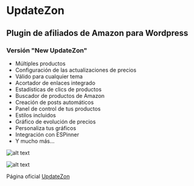 # UpdateZon
## **Plugin de afiliados de Amazon para Wordpress**
### Versión "New UpdateZon"

- Múltiples productos
- Configuración de las actualizaciones de precios
- Válido para cualquier tema
- Acortador de enlaces integrado
- Estadísticas de clics de productos
- Buscador de productos de Amazon
- Creación de posts automáticos
- Panel de control de tus productos
- Estilos incluidos
- Gráfico de evolución de precios
- Personaliza tus gráficos
- Integración con ESPinner
- Y mucho más…

![alt text](http://web.updatezon.com/wp-content/uploads/2015/08/final_transparent-300x225.png)

![alt text](http://updatezon.com/wp-content/uploads/2016/10/2015-Income.png)


Página oficial [UpdateZon](https://www.updatezon.com/)



